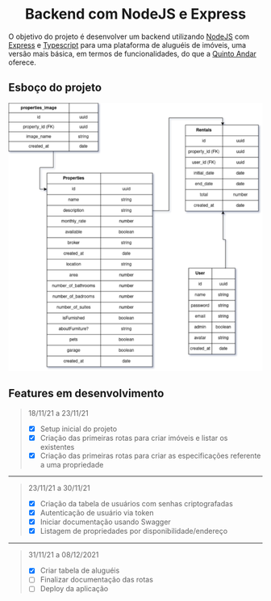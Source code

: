 <h1 align="center">Backend com NodeJS e Express</h1>

O objetivo do projeto é desenvolver um backend utilizando [NodeJS](https://nodejs.org/en/) com [Express](https://expressjs.com/pt-br/) e [Typescript](https://www.typescriptlang.org/) para uma plataforma de aluguéis de imóveis, uma versão mais básica, em termos de funcionalidades, do que a [Quinto Andar](https://www.quintoandar.com.br/) oferece.

## Esboço do projeto
<img src="./Esboço.png" />

## Features em desenvolvimento
> 18/11/21 a 23/11/21
> - [x] Setup inicial do projeto
> - [x] Criação das primeiras rotas para criar imóveis e listar os existentes
> - [x] Criação das primeiras rotas para criar as especificações referente a uma propriedade

____

>23/11/21 a 30/11/21
> - [x] Criação da tabela de usuários com senhas criptografadas
> - [x] Autenticação de usuário via token
> - [x] Iniciar documentação usando Swagger
> - [x] Listagem de propriedades por disponibilidade/endereço

----

>31/11/21 a 08/12/2021
> - [x] Criar tabela de aluguéis
> - [ ] Finalizar documentação das rotas
> - [ ] Deploy da aplicação
